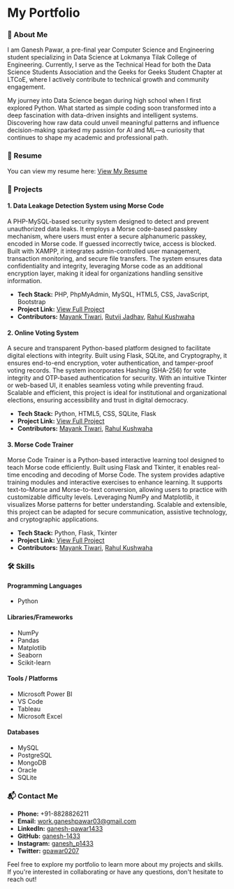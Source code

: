 # My Portfolio

### 👤 About Me

I am Ganesh Pawar, a pre-final year Computer Science and Engineering student specializing in Data Science at Lokmanya Tilak College of Engineering. Currently, I serve as the Technical Head for both the Data Science Students Association and the Geeks for Geeks Student Chapter at LTCoE, where I actively contribute to technical growth and community engagement.

My journey into Data Science began during high school when I first explored Python. What started as simple coding soon transformed into a deep fascination with data-driven insights and intelligent systems. Discovering how raw data could unveil meaningful patterns and influence decision-making sparked my passion for AI and ML—a curiosity that continues to shape my academic and professional path.

### 📄 Resume

You can view my resume here: [View My Resume](https://drive.google.com/file/d/1DdOdDmVFqRthTtwPZd37DFkJqdwJGTJ9/view?usp=sharing)

### 💼 Projects

#### 1. **Data Leakage Detection System using Morse Code**

A PHP-MySQL-based security system designed to detect and prevent unauthorized data leaks. It employs a Morse code-based passkey mechanism, where users must enter a secure alphanumeric passkey, encoded in Morse code. If guessed incorrectly twice, access is blocked. Built with XAMPP, it integrates admin-controlled user management, transaction monitoring, and secure file transfers. The system ensures data confidentiality and integrity, leveraging Morse code as an additional encryption layer, making it ideal for organizations handling sensitive information.

* **Tech Stack:** PHP, PhpMyAdmin, MySQL, HTML5, CSS, JavaScript, Bootstrap
* **Project Link:** [View Full Project](https://github.com/ganesh-1433/Data_Leakage)
* **Contributors:** [Mayank Tiwari](https://www.linkedin.com/in/mayank-tiwari04/), [Rutvij Jadhav](https://www.linkedin.com/in/jadhavrutvij/), [Rahul Kushwaha](https://www.linkedin.com/in/rahulkushwaha15/)

#### 2. **Online Voting System**

A secure and transparent Python-based platform designed to facilitate digital elections with integrity. Built using Flask, SQLite, and Cryptography, it ensures end-to-end encryption, voter authentication, and tamper-proof voting records. The system incorporates Hashing (SHA-256) for vote integrity and OTP-based authentication for security. With an intuitive Tkinter or web-based UI, it enables seamless voting while preventing fraud. Scalable and efficient, this project is ideal for institutional and organizational elections, ensuring accessibility and trust in digital democracy.

* **Tech Stack:** Python, HTML5, CSS, SQLite, Flask
* **Project Link:** [View Full Project](https://github.com/ganesh-1433/Online-Voting-System)
* **Contributors:** [Mayank Tiwari](https://www.linkedin.com/in/mayank-tiwari04/), [Rahul Kushwaha](https://www.linkedin.com/in/rahulkushwaha15/)

#### 3. **Morse Code Trainer**

Morse Code Trainer is a Python-based interactive learning tool designed to teach Morse code efficiently. Built using Flask and Tkinter, it enables real-time encoding and decoding of Morse Code. The system provides adaptive training modules and interactive exercises to enhance learning. It supports text-to-Morse and Morse-to-text conversion, allowing users to practice with customizable difficulty levels. Leveraging NumPy and Matplotlib, it visualizes Morse patterns for better understanding. Scalable and extensible, this project can be adapted for secure communication, assistive technology, and cryptographic applications.

* **Tech Stack:** Python, Flask, Tkinter
* **Project Link:** [View Full Project](https://github.com/ganesh-1433/morse_code_trainer)
* **Contributors:** [Mayank Tiwari](https://www.linkedin.com/in/mayank-tiwari04/), [Rahul Kushwaha](https://www.linkedin.com/in/rahulkushwaha15/)

### 🛠️ Skills

#### Programming Languages

* Python

#### Libraries/Frameworks

* NumPy
* Pandas
* Matplotlib
* Seaborn
* Scikit-learn

#### Tools / Platforms

* Microsoft Power BI
* VS Code
* Tableau
* Microsoft Excel

#### Databases

* MySQL
* PostgreSQL
* MongoDB
* Oracle
* SQLite

### 📬 Contact Me

* **Phone:** +91-8828826211
* **Email:** [work.ganeshpawar03@gmail.com](mailto:work.ganeshpawar03@gmail.com)
* **LinkedIn:** [ganesh-pawar1433](https://www.linkedin.com/in/ganesh-pawar1433/)
* **GitHub:** [ganesh-1433](https://github.com/ganesh-1433)
* **Instagram:** [ganesh_p1433](https://www.instagram.com/ganesh_p1433/)
* **Twitter:** [gpawar0207](https://twitter.com/gpawar0207)


Feel free to explore my portfolio to learn more about my projects and skills. If you're interested in collaborating or have any questions, don't hesitate to reach out!

